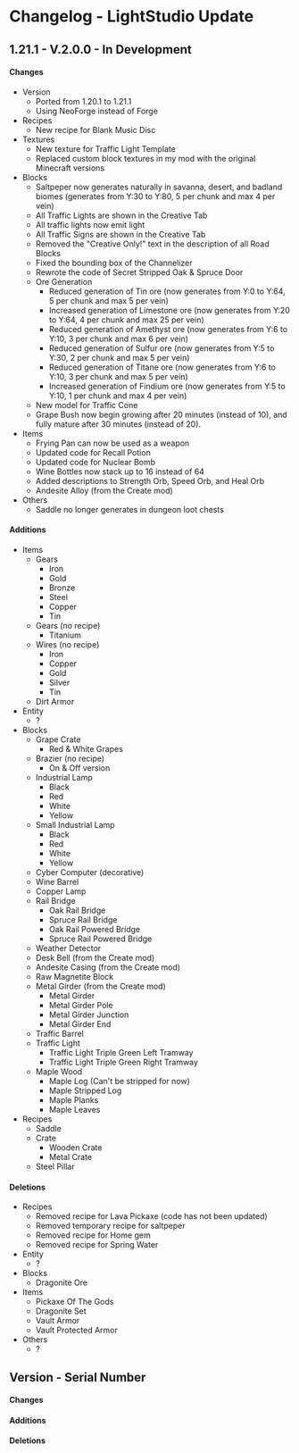 # Changelog - LightStudio Update

## 1.21.1 - V.2.0.0 - In Development

#### Changes
   - Version
      - Ported from 1.20.1 to 1.21.1
      - Using NeoForge instead of Forge
   - Recipes
      - New recipe for Blank Music Disc
   - Textures
      - New texture for Traffic Light Template
      - Replaced custom block textures in my mod with the original Minecraft versions
   - Blocks
      - Saltpeper now generates naturally in savanna, desert, and badland biomes (generates from Y:30 to Y:80, 5 per chunk and max 4 per vein)
      - All Traffic Lights are shown in the Creative Tab
      - All traffic lights now emit light
      - All Traffic Signs are shown in the Creative Tab
      - Removed the "Creative Only!" text in the description of all Road Blocks
      - Fixed the bounding box of the Channelizer
      - Rewrote the code of Secret Stripped Oak & Spruce Door
      - Ore Generation
         - Reduced generation of Tin ore (now generates from Y:0 to Y:64, 5 per chunk and max 5 per vein)
         - Increased generation of Limestone ore (now generates from Y:20 to Y:64, 4 per chunk and max 25 per vein)
         - Reduced generation of Amethyst ore (now generates from Y:6 to Y:10, 3 per chunk and max 6 per vein)
         - Reduced generation of Sulfur ore (now generates from Y:5 to Y:30, 2 per chunk and max 5 per vein)
         - Reduced generation of Titane ore (now generates from Y:6 to Y:10, 3 per chunk and max 5 per vein)
         - Increased generation of Findium ore (now generates from Y:5 to Y:10, 1 per chunk and max 4 per vein)
      - New model for Traffic Cone
      - Grape Bush now begin growing after 20 minutes (instead of 10), and fully mature after 30 minutes (instead of 20).
   - Items
      - Frying Pan can now be used as a weapon
      - Updated code for Recall Potion
      - Updated code for Nuclear Bomb
      - Wine Bottles now stack up to 16 instead of 64
      - Added descriptions to Strength Orb, Speed Orb, and Heal Orb
      - Andesite Alloy (from the Create mod)
   - Others
      - Saddle no longer generates in dungeon loot chests

#### Additions
   - Items
      - Gears
         - Iron
         - Gold
         - Bronze
         - Steel
         - Copper
         - Tin
      - Gears (no recipe)
         - Titanium
      - Wires (no recipe)
         - Iron
         - Copper
         - Gold
         - Silver
         - Tin
      - Dirt Armor
   - Entity
      - ?
   - Blocks
      - Grape Crate
         - Red & White Grapes
      - Brazier (no recipe)
         - On & Off version
      - Industrial Lamp
         - Black
         - Red
         - White
         - Yellow
      - Small Industrial Lamp
         - Black
         - Red
         - White
         - Yellow
      - Cyber Computer (decorative)
      - Wine Barrel
      - Copper Lamp
      - Rail Bridge
         - Oak Rail Bridge
         - Spruce Rail Bridge
         - Oak Rail Powered Bridge
         - Spruce Rail Powered Bridge
      - Weather Detector
      - Desk Bell (from the Create mod)
      - Andesite Casing (from the Create mod)
      - Raw Magnetite Block
      - Metal Girder (from the Create mod)
         - Metal Girder
         - Metal Girder Pole
         - Metal Girder Junction
         - Metal Girder End
      - Traffic Barrel
      - Traffic Light
         - Traffic Light Triple Green Left Tramway
         - Traffic Light Triple Green Right Tramway
      - Maple Wood
         - Maple Log (Can't be stripped for now)
         - Maple Stripped Log
         - Maple Planks
         - Maple Leaves
   - Recipes
      - Saddle
      - Crate
         - Wooden Crate
         - Metal Crate
      - Steel Pillar

#### Deletions
   - Recipes
      - Removed recipe for Lava Pickaxe (code has not been updated)
      - Removed temporary recipe for saltpeper
      - Removed recipe for Home gem
      - Removed recipe for Spring Water
   - Entity   
      - ?
   - Blocks  
      - Dragonite Ore
   - Items   
      - Pickaxe Of The Gods
      - Dragonite Set
      - Vault Armor
      - Vault Protected Armor
   - Others
      - ?

## Version -  Serial Number

#### Changes

#### Additions

#### Deletions